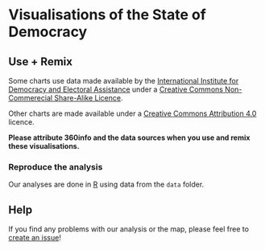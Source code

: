 # Visualisations of the State of Democracy

## Use + Remix

Some charts use data made available by the [International Institute for Democracy and Electoral Assistance](https://www.idea.int/gsod-indices) under a [Creative Commons Non-Commerecial Share-Alike Licence](https://www.idea.int/creative-commons-licence).

Other charts are made available under a [Creative Commons Attribution 4.0](https://creativecommons.org/licenses/by/4.0) licence.

**Please attribute 360info and the data sources when you use and remix these visualisations.**

### Reproduce the analysis

Our analyses are done in [R](http://r-project.org) using data from the `data` folder.

## Help

If you find any problems with our analysis or the map, please feel free to [create an issue](https://github.com/360-info/report-state-of-democracy/issues/new)!
